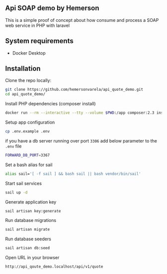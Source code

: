 ## Api SOAP demo by Hemerson
This is a simple proof of concept about how consume and process a SOAP web service in PHP with laravel

## System requirements
- Docker Desktop

## Installation

Clone the repo locally:

```sh
git clone https://github.com/hemersonvarela/api_quote_demo.git
cd api_quote_demo/
```

Install PHP dependencies (composer install)
```sh
docker run --rm --interactive --tty --volume $PWD:/app composer:2.3 install
```

Setup app configuration
```sh
cp .env.example .env
```

if you have a db server running over port `3306` add below parameter to the `.env` file 
```sh
FORWARD_DB_PORT=3367
```
Set a bash alias for sail
```sh
alias sail='[ -f sail ] && bash sail || bash vendor/bin/sail'
```

Start sail services
```sh
sail up -d
```

Generate application key
```sh
sail artisan key:generate
```

Run database migrations
```sh
sail artisan migrate
```

Run database seeders
```sh
sail artisan db:seed
```

Open URL in your browser
```sh
http://api_qoute_demo.localhost/api/v1/quote
```
